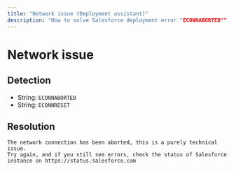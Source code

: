 ```yaml
---
title: "Network issue (Deployment assistant)"
description: "How to solve Salesforce deployment error "ECONNABORTED""
---
```

<!-- markdownlint-disable MD013 -->
# Network issue

## Detection

- String: `ECONNABORTED`
- String: `ECONNRESET`

## Resolution

```shell
The network connection has been aborted, this is a purely technical issue.
Try again, and if you still see errors, check the status of Salesforce instance on https://status.salesforce.com
```
